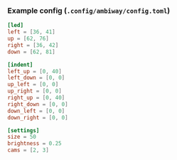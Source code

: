 ### Example config (```.config/ambiway/config.toml```)
```toml
[led]
left = [36, 41]
up = [62, 76]
right = [36, 42]
down = [62, 81]

[indent]
left_up = [0, 40]
left_down = [0, 0]
up_left = [0, 0]
up_right = [0, 0]
right_up = [0, 40]
right_down = [0, 0]
down_left = [0, 0]
down_right = [0, 0]

[settings]
size = 50
brightness = 0.25
cams = [2, 3]
```
